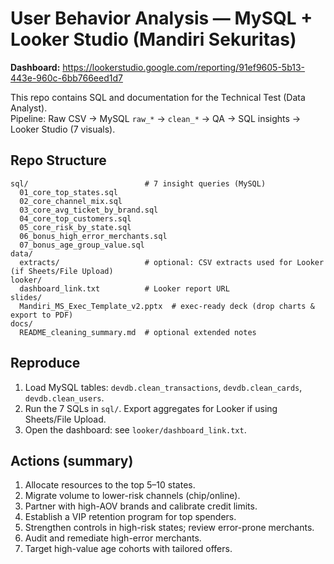 # User Behavior Analysis — MySQL + Looker Studio (Mandiri Sekuritas)

**Dashboard:** https://lookerstudio.google.com/reporting/91ef9605-5b13-443e-960c-6bb766eed1d7

This repo contains SQL and documentation for the Technical Test (Data Analyst).  
Pipeline: Raw CSV → MySQL `raw_*` → `clean_*` → QA → SQL insights → Looker Studio (7 visuals).

## Repo Structure

```
sql/                          # 7 insight queries (MySQL)
  01_core_top_states.sql
  02_core_channel_mix.sql
  03_core_avg_ticket_by_brand.sql
  04_core_top_customers.sql
  05_core_risk_by_state.sql
  06_bonus_high_error_merchants.sql
  07_bonus_age_group_value.sql
data/
  extracts/                   # optional: CSV extracts used for Looker (if Sheets/File Upload)
looker/
  dashboard_link.txt          # Looker report URL
slides/
  Mandiri_MS_Exec_Template_v2.pptx  # exec-ready deck (drop charts & export to PDF)
docs/
  README_cleaning_summary.md  # optional extended notes
```

## Reproduce

1. Load MySQL tables: `devdb.clean_transactions`, `devdb.clean_cards`, `devdb.clean_users`.
2. Run the 7 SQLs in `sql/`. Export aggregates for Looker if using Sheets/File Upload.
3. Open the dashboard: see `looker/dashboard_link.txt`.

## Actions (summary)

1) Allocate resources to the top 5–10 states.
2) Migrate volume to lower-risk channels (chip/online).
3) Partner with high-AOV brands and calibrate credit limits.
4) Establish a VIP retention program for top spenders.
5) Strengthen controls in high-risk states; review error-prone merchants.
6) Audit and remediate high-error merchants.
7) Target high-value age cohorts with tailored offers.
